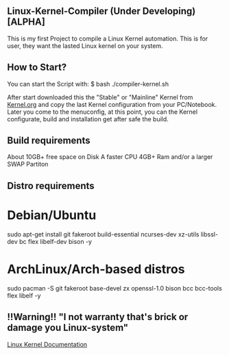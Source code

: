 ## Linux-Kernel-Compiler (Under Developing) [ALPHA]

This is my first Project to compile a Linux Kernel automation.
This is for user, they want the lasted Linux kernel on your system.

## How to Start?
You can start the Script with:
$ bash ./compiler-kernel.sh

After start downloaded this the "Stable" or "Mainline" Kernel from <a href="https://kernel.org">Kernel.org</a> and
copy the last Kernel configuration from your PC/Notebook. Later you come to the menuconfig, at this point,
you can the Kernel configurate, build and installation get after safe the build.

## Build requirements
About 10GB+ free space on Disk
A faster CPU
4GB+ Ram and/or a larger SWAP Partiton

## Distro requirements

# Debian/Ubuntu
sudo apt-get install git fakeroot build-essential ncurses-dev xz-utils libssl-dev bc flex libelf-dev bison -y

# ArchLinux/Arch-based distros
sudo pacman -S git fakeroot base-devel zx openssl-1.0 bison bcc bcc-tools flex libelf -y


## !!Warning!! "I not warranty that's brick or damage you Linux-system"

<a href="https://www.kernel.org/doc/html/latest/index.html" title="Kernel Documentation">Linux Kernel Documentation</a>
